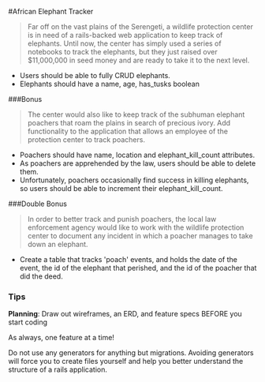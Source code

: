 #African Elephant Tracker
> Far off on the vast plains of the Serengeti, a wildlife protection center is in need of a rails-backed web application to keep track of elephants. Until now, the center has simply used a series of notebooks to track the elephants, but they just raised over $11,000,000 in seed money and are ready to take it to the next level.

- Users should be able to fully CRUD elephants.
- Elephants should have a name, age, has_tusks boolean


###Bonus

> The center would also like to keep track of the subhuman elephant poachers that roam the plains in search of precious ivory. Add functionality to the application that allows an employee of the protection center to track poachers.

- Poachers should have name, location and elephant_kill_count attributes.
- As poachers are apprehended by the law, users should be able to delete them.
- Unfortunately, poachers occasionally find success in killing elephants, so users should be able to increment their elephant_kill_count.


###Double Bonus

> In order to better track and punish poachers, the local law enforcement agency would like to work with the wildlife protection center to document any incident in which a poacher manages to take down an elephant.

- Create a table that tracks 'poach' events, and holds the date of the event, the id of the elephant that perished, and the id of the poacher that did the deed.



### Tips

**Planning**:
Draw out wireframes, an ERD, and feature specs BEFORE you start coding

As always, one feature at a time!

Do not use any generators for anything but migrations. Avoiding generators will force you to create files yourself and help you better understand the structure of a rails application.
